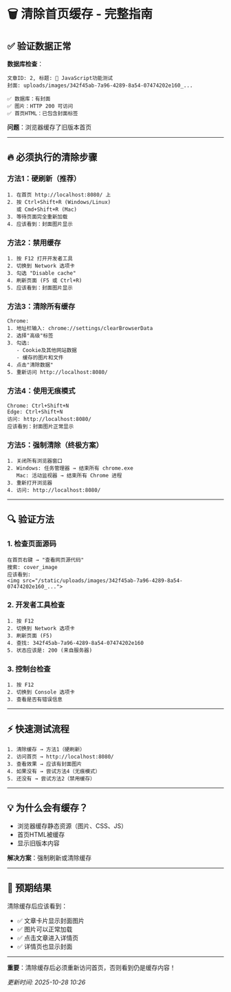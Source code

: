 # 🗑️ 清除首页缓存 - 完整指南

## ✅ 验证数据正常

**数据库检查**：
```
文章ID: 2, 标题: 🔧 JavaScript功能测试
封面: uploads/images/342f45ab-7a96-4289-8a54-07474202e160_...

✅ 数据库：有封面
✅ 图片：HTTP 200 可访问
✅ 首页HTML：已包含封面标签
```

**问题**：浏览器缓存了旧版本首页

---

## 🔥 必须执行的清除步骤

### 方法1：硬刷新（推荐）
```
1. 在首页 http://localhost:8080/ 上
2. 按 Ctrl+Shift+R (Windows/Linux)
   或 Cmd+Shift+R (Mac)
3. 等待页面完全重新加载
4. 应该看到：封面图片显示
```

### 方法2：禁用缓存
```
1. 按 F12 打开开发者工具
2. 切换到 Network 选项卡
3. 勾选 "Disable cache"
4. 刷新页面 (F5 或 Ctrl+R)
5. 应该看到：封面图片显示
```

### 方法3：清除所有缓存
```
Chrome:
1. 地址栏输入: chrome://settings/clearBrowserData
2. 选择"高级"标签
3. 勾选:
   - Cookie及其他网站数据
   - 缓存的图片和文件
4. 点击"清除数据"
5. 重新访问 http://localhost:8080/
```

### 方法4：使用无痕模式
```
Chrome: Ctrl+Shift+N
Edge: Ctrl+Shift+N
访问: http://localhost:8080/
应该看到：封面图片正常显示
```

### 方法5：强制清除（终极方案）
```
1. 关闭所有浏览器窗口
2. Windows: 任务管理器 → 结束所有 chrome.exe
   Mac: 活动监视器 → 结束所有 Chrome 进程
3. 重新打开浏览器
4. 访问: http://localhost:8080/
```

---

## 🔍 验证方法

### 1. 检查页面源码
```
在首页右键 → "查看网页源代码"
搜索: cover_image
应该看到:
<img src="/static/uploads/images/342f45ab-7a96-4289-8a54-07474202e160_...">
```

### 2. 开发者工具检查
```
1. 按 F12
2. 切换到 Network 选项卡
3. 刷新页面 (F5)
4. 查找: 342f45ab-7a96-4289-8a54-07474202e160
5. 状态应该是: 200 (来自服务器)
```

### 3. 控制台检查
```
1. 按 F12
2. 切换到 Console 选项卡
3. 查看是否有错误信息
```

---

## ⚡ 快速测试流程

```
1. 清除缓存 → 方法1（硬刷新）
2. 访问首页 → http://localhost:8080/
3. 查看效果 → 应该有封面图片
4. 如果没有 → 尝试方法4（无痕模式）
5. 还没有 → 尝试方法2（禁用缓存）
```

---

## 💡 为什么会有缓存？

- 浏览器缓存静态资源（图片、CSS、JS）
- 首页HTML被缓存
- 显示旧版本内容

**解决方案**：强制刷新或清除缓存

---

## 🎯 预期结果

清除缓存后应该看到：
- ✅ 文章卡片显示封面图片
- ✅ 图片可以正常加载
- ✅ 点击文章进入详情页
- ✅ 详情页也显示封面

---

**重要**：清除缓存后必须重新访问首页，否则看到仍是缓存内容！

*更新时间: 2025-10-28 10:26*